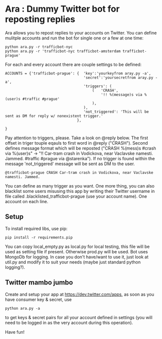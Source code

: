 Ara : Dummy Twitter bot for reposting replies
========================================================

Ara allows you to repost replies to your accounts on Twitter. You can define mulitple accounts and run the bot for single one or a few at one time:

    python ara.py -r trafficbot-nyc
    python ara.py -r 'trafficbot-nyc trafficbot-amsterdam trafficbot-prague'

For each and every account there are couple settings to be defined:

    ACCOUNTS = {'trafficbot-prague': {  'key':'yourkeyfrom aray.py -a',
                                        'secret':'yoursecretfrom aray.py -a',
                                        'triggers': (
                                            (   'CRASH',
                                                '!! %(message)s via %(user)s #traffic #prague'
                                            ),
                                        ),
                                        'not_triggered': 'This will be sent as DM for reply w/ nonexistent trigger.'
                                     },

    }

Pay attention to triggers, please. Take a look on @reply below. The first offset in triger touple eqauls to first word in @reply ("CRASH"). Second defines message format which will be reposted ("CRASH %(mess)s #crash via %(user)s" -> "!! Car-tram crash in Vodickova, near Vaclavske namesti. Jammed. #traffic #prague via @starenka"). If no trigger is found within the message 'not_triggered' message will be sent as DM to the user.

    @trafficbot-prague CRASH Car-tram crash in Vodickova, near Vaclavske namesti. Jammed.

You can define as many trigger as you want. One more thing, you can also blacklist some users misusing this app by writing their Twitter username in file called .blacklisted_trafficbot-prague (use your account name). One account on each line.

Setup
-----

To install required libs, use pip:

    pip install -r requirements.pip

You can copy local_empty.py as local.py for local testing, this file will be used as setting file if present. Otherwise prod.py will be used. Bot uses MongoDb for logging. In case you don't have/want to use it, just look at util.py and modify it to suit your needs (maybe just standard python logging?).

Twitter mambo jumbo
-----

Create and setup your app at https://dev.twitter.com/apps, as soon as you have consumer key & secret, use

    python ara.py -a

to get keys & secret pairs for all your account defined in settings (you will need to be logged in as the very account during this operation).

Have fun!
